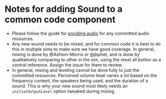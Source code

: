 # Notes for adding Sound to a common code component

* Please follow the guide for [enciding audio](./encoding-audio.md) for any committed audio resources.
* Any new sound needs to be mixed, and for common code it is best to do this in multiple sims to make sure we have good
  coverage. In general, mixing is done by @Ashton-Morris or @jbphet, and is done by qualitatively comparing to other in
  the sim, using the reset all button as a central reference. Assign the issue for them to review.
* In general, mixing and leveling cannot be done fully to just the committed resources. Perceived volume level varies a
  lot based on the frequency content, the speakers being used, and the duration of a sound. This is why your new sound
  most likely needs an `initialOutputLevel` option tweaked during mixing.